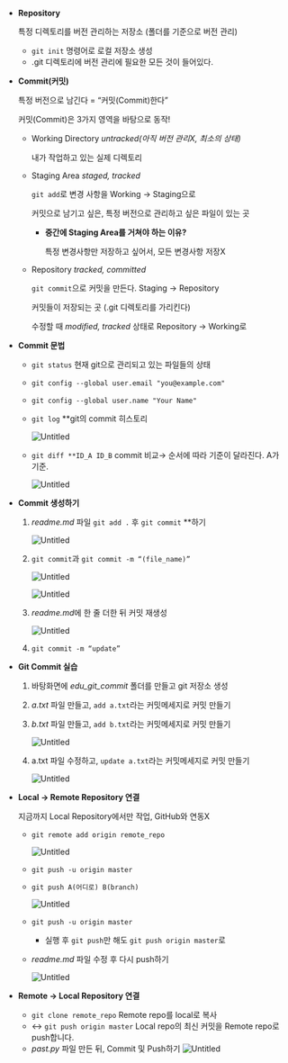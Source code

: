 - **Repository**
    
    특정 디렉토리를 버전 관리하는 저장소 (폴더를 기준으로 버전 관리)
    
    - `git init` 명령어로 로컬 저장소 생성
    - .git 디렉토리에 버전 관리에 필요한 모든 것이 들어있다.
- **Commit(커밋)**
    
    특정 버전으로 남긴다 = “커밋(Commit)한다”
    
    커밋(Commit)은 3가지 영역을 바탕으로 동작!
    
    - Working Directory *untracked(아직 버전 관리X, 최소의 상태)*
        
        내가 작업하고 있는 실제 디렉토리
        
    - Staging Area *staged, tracked*
        
        `git add`로 변경 사항을 Working → Staging으로
        
        커밋으로 남기고 싶은, 특정 버전으로 관리하고 싶은 파일이 있는 곳
        
        - **중간에 Staging Area를 거쳐야 하는 이유?**
            
            특정 변경사항만 저장하고 싶어서, 모든 변경사항 저장X
            
    - Repository *tracked, committed*
        
        `git commit`으로 커밋을 만든다. Staging → Repository
        
        커밋들이 저장되는 곳 (.git 디렉토리를 가리킨다)
        
        수정할 때 *modified, tracked* 상태로 Repository → Working로
        
- **Commit 문법**
    - `git status` 현재 git으로 관리되고 있는 파일들의 상태
    - `git config --global user.email "you@example.com"`
    - `git config --global user.name "Your Name"`
    - `git log` **git의 commit 히스토리
        
        ![Untitled](https://s3-us-west-2.amazonaws.com/secure.notion-static.com/eaad7004-7a2b-40fc-8abb-bc0b629d745e/Untitled.png)
        
    - `git diff **ID_A ID_B` commit 비교→ 순서에 따라 기준이 달라진다. A가 기준.
        
        ![Untitled](https://s3-us-west-2.amazonaws.com/secure.notion-static.com/37a353cf-bbae-4ac3-84dd-f6d2dde4cace/Untitled.png)
        
- **Commit 생성하기**
    1. *readme.md* 파일 `git add .` 후 `git commit` **하기
        
        ![Untitled](https://s3-us-west-2.amazonaws.com/secure.notion-static.com/5f743094-64c8-4efe-a906-bb7f1853c84b/Untitled.png)
        
    2. `git commit`과 `git commit -m “(file_name)”`
        
        ![Untitled](https://s3-us-west-2.amazonaws.com/secure.notion-static.com/c1b1e359-a560-4f8b-9649-375a8ace5286/Untitled.png)
        
        ![Untitled](https://s3-us-west-2.amazonaws.com/secure.notion-static.com/f055660b-b3a6-4b81-a458-f50c66dd4dfb/Untitled.png)
        
    3. *readme.md*에 한 줄 더한 뒤 커밋 재생성
        
        ![Untitled](https://s3-us-west-2.amazonaws.com/secure.notion-static.com/8a5de800-2713-48e9-91f9-10cab2c1a2f8/Untitled.png)
        
    4. `git commit -m “update”`
    
- **Git Commit 실습**
    1. 바탕화면에 *edu_git_commit* 폴더를 만들고 git 저장소 생성
    2. *a.txt* 파일 만들고, `add a.txt`라는 커밋메세지로 커밋 만들기
    3. *b.txt* 파일 만들고, `add b.txt`라는 커밋메세지로 커밋 만들기
        
        ![Untitled](https://s3-us-west-2.amazonaws.com/secure.notion-static.com/ab1aefe0-4063-45f2-b274-f6d91767eaba/Untitled.png)
        
    4. a.txt 파일 수정하고, `update a.txt`라는 커밋메세지로 커밋 만들기
        
        ![Untitled](https://s3-us-west-2.amazonaws.com/secure.notion-static.com/139a55b2-f92e-49b5-8861-75303451bc92/Untitled.png)
        
- **Local → Remote Repository 연결**
    
    지금까지 Local Repository에서만 작업, GitHub와 연동X
    
    - `git remote add origin remote_repo`
        
        ![Untitled](https://s3-us-west-2.amazonaws.com/secure.notion-static.com/b611ccd0-6345-43ef-adab-5b75072dea9b/Untitled.png)
        
    - `git push -u origin master`
    - `git push A(어디로) B(branch)`
        
        ![Untitled](https://s3-us-west-2.amazonaws.com/secure.notion-static.com/b2fb64f9-6971-430c-a70e-1248d9184a45/Untitled.png)
        
    - `git push -u origin master`
        - 실행 후 `git push`만 해도 `git push origin master`로
    - *readme.md* 파일 수정 후 다시 push하기
        
        ![Untitled](https://s3-us-west-2.amazonaws.com/secure.notion-static.com/b6d96ca1-bbcb-4dd9-b0dc-ba1e757453bb/Untitled.png)
        
- **Remote → Local Repository 연결**
    - `git clone remote_repo` Remote repo를 local로 복사
    - ↔ `git push origin master` Local repo의 최신 커밋을 Remote repo로 push합니다.
    - *past.py* 파일 만든 뒤, Commit 및 Push하기
        ![Untitled](https://s3-us-west-2.amazonaws.com/secure.notion-static.com/8f438b3a-5cfe-43e1-9dcf-6670b1fb2d6c/Untitled.png)